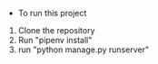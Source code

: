 * To run this project
1. Clone the repository 
2. Run "pipenv install"
3. run "python manage.py runserver"
